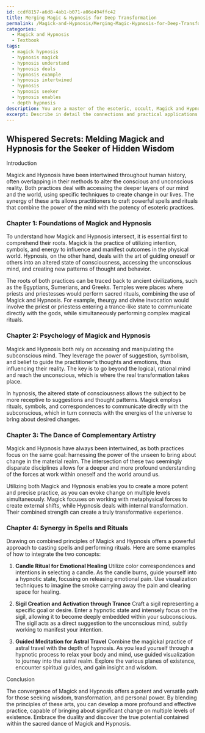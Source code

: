 ```yaml
---
id: ccdf8157-a6d8-4ab1-b071-a06e494ffc42
title: Merging Magic & Hypnosis for Deep Transformation
permalink: /Magick-and-Hypnosis/Merging-Magic-Hypnosis-for-Deep-Transformation/
categories:
  - Magick and Hypnosis
  - Textbook
tags:
  - magick hypnosis
  - hypnosis magick
  - hypnosis understand
  - hypnosis deals
  - hypnosis example
  - hypnosis intertwined
  - hypnosis
  - hypnosis seeker
  - hypnosis enables
  - depth hypnosis
description: You are a master of the esoteric, occult, Magick and Hypnosis and education, you have written many textbooks on the subject in ways that provide students with rich and deep understanding of the subject. You are being asked to write textbook-like sections on a topic and you do it with full context, explainability, and reliability in accuracy to the true facts of the topic at hand, in a textbook style that a student would easily be able to learn from, in a rich, engaging, and contextual way. Always include relevant context (such as formulas and history), related concepts, and in a way that someone can gain deep insights from.
excerpt: Describe in detail the connections and practical applications of Magick and Hypnosis in a spellbook intended for students of the occult who wish to deepen their understanding of these intertwined arts. Discuss the psychological processes involved, the history of these practices, how they complement each other, and provide clear examples of spells or rituals that combine elements of both Magick and Hypnosis.
---
```


## Whispered Secrets: Melding Magick and Hypnosis for the Seeker of Hidden Wisdom

Introduction

Magick and Hypnosis have been intertwined throughout human history, often overlapping in their methods to alter the conscious and unconscious reality. Both practices deal with accessing the deeper layers of our mind and the world, using specific techniques to create change in our lives. The synergy of these arts allows practitioners to craft powerful spells and rituals that combine the power of the mind with the potency of esoteric practices.

### Chapter 1: Foundations of Magick and Hypnosis

To understand how Magick and Hypnosis intersect, it is essential first to comprehend their roots. Magick is the practice of utilizing intention, symbols, and energy to influence and manifest outcomes in the physical world. Hypnosis, on the other hand, deals with the art of guiding oneself or others into an altered state of consciousness, accessing the unconscious mind, and creating new patterns of thought and behavior.

The roots of both practices can be traced back to ancient civilizations, such as the Egyptians, Sumerians, and Greeks. Temples were places where priests and priestesses would perform sacred rituals, combining the use of Magick and Hypnosis. For example, theurgy and divine invocation would involve the priest or priestess entering a trance-like state to communicate directly with the gods, while simultaneously performing complex magical rituals.

### Chapter 2: Psychology of Magick and Hypnosis

Magick and Hypnosis both rely on accessing and manipulating the subconscious mind. They leverage the power of suggestion, symbolism, and belief to guide the practitioner's thoughts and emotions, thus influencing their reality. The key is to go beyond the logical, rational mind and reach the unconscious, which is where the real transformation takes place.

In hypnosis, the altered state of consciousness allows the subject to be more receptive to suggestions and thought patterns. Magick employs rituals, symbols, and correspondences to communicate directly with the subconscious, which in turn connects with the energies of the universe to bring about desired changes.

### Chapter 3: The Dance of Complementary Artistry

Magick and Hypnosis have always been intertwined, as both practices focus on the same goal: harnessing the power of the unseen to bring about change in the material realm. The intersection of these two seemingly disparate disciplines allows for a deeper and more profound understanding of the forces at work within oneself and the world around us.

Utilizing both Magick and Hypnosis enables you to create a more potent and precise practice, as you can evoke change on multiple levels simultaneously. Magick focuses on working with metaphysical forces to create external shifts, while Hypnosis deals with internal transformation. Their combined strength can create a truly transformative experience.

### Chapter 4: Synergy in Spells and Rituals

Drawing on combined principles of Magick and Hypnosis offers a powerful approach to casting spells and performing rituals. Here are some examples of how to integrate the two concepts:

1. **Candle Ritual for Emotional Healing**
Utilize color correspondences and intentions in selecting a candle. As the candle burns, guide yourself into a hypnotic state, focusing on releasing emotional pain. Use visualization techniques to imagine the smoke carrying away the pain and clearing space for healing.

2. **Sigil Creation and Activation through Trance**
Craft a sigil representing a specific goal or desire. Enter a hypnotic state and intensely focus on the sigil, allowing it to become deeply embedded within your subconscious. The sigil acts as a direct suggestion to the unconscious mind, subtly working to manifest your intention.

3. **Guided Meditation for Astral Travel**
Combine the magickal practice of astral travel with the depth of hypnosis. As you lead yourself through a hypnotic process to relax your body and mind, use guided visualization to journey into the astral realm. Explore the various planes of existence, encounter spiritual guides, and gain insight and wisdom.

Conclusion

The convergence of Magick and Hypnosis offers a potent and versatile path for those seeking wisdom, transformation, and personal power. By blending the principles of these arts, you can develop a more profound and effective practice, capable of bringing about significant change on multiple levels of existence. Embrace the duality and discover the true potential contained within the sacred dance of Magick and Hypnosis.
